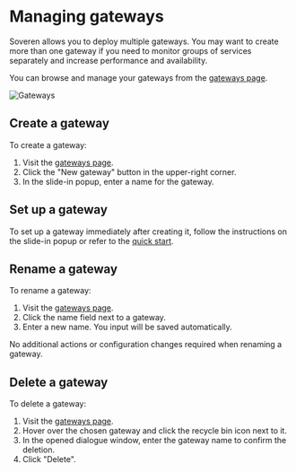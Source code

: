 # Managing gateways

Soveren allows you to deploy multiple gateways. 
You may want to create more than one gateway if you need to monitor groups of services separately and increase performance and availability.

You can browse and manage your gateways from the [gateways page](https://app.soveren.io/gateways).

![Gateways](../../img/dashboards/Gateways.png "Gateways")

## Create a gateway

To create a gateway:

1. Visit the [gateways page](https://app.soveren.io/gateways).
2. Click the "New gateway" button in the upper-right corner. 
3. In the slide-in popup, enter a name for the gateway.

## Set up a gateway

To set up a gateway immediately after creating it, follow the instructions on the slide-in popup or refer to the [quick start](../../getting-started/quick-start/). 

## Rename a gateway

To rename a gateway:

1. Visit the [gateways page](https://app.soveren.io/gateways).
2. Click the name field next to a gateway.
3. Enter a new name. You input will be saved automatically.

No additional actions or configuration changes required when renaming a gateway.

## Delete a gateway

To delete a gateway:

1. Visit the [gateways page](https://app.soveren.io/gateways).
2. Hover over the chosen gateway and click the recycle bin icon next to it.
3. In the opened dialogue window, enter the gateway name to confirm the deletion.
4. Click "Delete".
   















